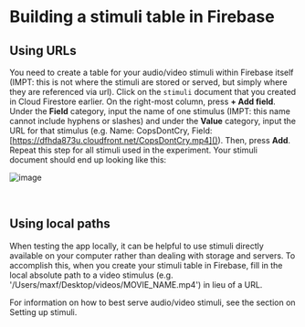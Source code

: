 # Building a stimuli table in Firebase

## Using URLs

You need to create a table for your audio/video stimuli within Firebase itself (IMPT: this is not where the stimuli are stored or served, but simply where they are referenced via url). Click on the `stimuli` document that you created in Cloud Firestore earlier. On the right-most column, press **+ Add field**. Under the **Field** category, input the name of one stimulus (IMPT: this name cannot include hyphens or slashes) and under the **Value** category, input the URL for that stimulus (e.g. Name: CopsDontCry, Field: [https://dfhda873u.cloudfront.net/CopsDontCry.mp4]()). Then, press **Add**. Repeat this step for all stimuli used in the experiment. Your stimuli document should end up looking like this:

![image](../Images/stimuli_table.png)<p>&nbsp;</p>

## Using local paths

When testing the app locally, it can be helpful to use stimuli directly available on your computer rather than dealing with storage and servers. To accomplish this, when you create your stimuli table in Firebase, fill in the local absolute path to a video stimulus (e.g. '/Users/maxf/Desktop/videos/MOVIE_NAME.mp4') in lieu of a URL. 

For information on how to best serve audio/video stimuli, see the section on Setting up stimuli.